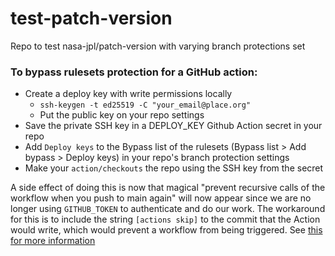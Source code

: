 # test-patch-version

Repo to test nasa-jpl/patch-version with varying branch protections set

### To bypass rulesets protection for a GitHub action:

- Create a deploy key with write permissions locally
  - `ssh-keygen -t ed25519 -C "your_email@place.org"`
  - Put the public key on your repo settings
- Save the private SSH key in a DEPLOY_KEY Github Action secret in your repo
- Add `Deploy keys` to the Bypass list of the rulesets (Bypass list > Add bypass > Deploy keys) in your repo's branch protection settings
- Make your `action/checkouts` the repo using the SSH key from the secret

A side effect of doing this is now that magical "prevent recursive calls of the workflow when you push to main again" will now appear since we are no longer using `GITHUB_TOKEN` to authenticate and do our work.
The workaround for this is to include the string `[actions skip]` to the commit that the Action would write, which would prevent a workflow from being triggered. See [this for more information](https://docs.github.com/en/actions/managing-workflow-runs-and-deployments/managing-workflow-runs/skipping-workflow-runs)
